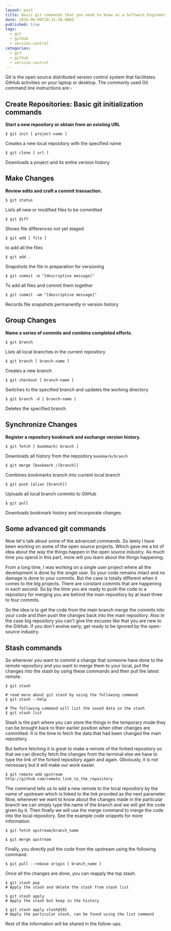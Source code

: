 ```yaml
---
layout: post
title: Basic git commands that you need to know as a Software Engineer
date: 2016-06-09T20:31:50.000Z
published: true
tags:
  - git
  - github
  - version-control
categories:
  - git
  - github
  - version-control
---
```

Git is the open source distributed version control system that facilitates GitHub activities on your laptop or desktop. The commonly used Git command line instructions are:-

## Create Repositories: Basic git initialization commands

**Start a new repository or obtain from an existing URL**

`$ git init [ project-name ]`

Creates a new local repository with the specified name

`$ git clone [ url ]`

Downloads a project and its entire version history

## Make Changes

**Review edits and craft a commit transaction.**

`$ git status`

Lists all new or modified files to be committed

`$ git diff`

Shows file differences not yet staged

`$ git add [ file ]`

to add all the files

`$ git add .`

Snapshots the file in preparation for versioning

`$ git commit -m "[descriptive message]"`

To add all files and commit them together

`$ git commit -am "[descriptive message]"`

Records file snapshots permanently in version history

## Group Changes

**Name a series of commits and combine completed efforts.**

`$ git branch`

Lists all local branches in the current repository

`$ git branch [ branch-name ]`

Creates a new branch

`$ git checkout [ branch-name ]`

Switches to the specified branch and updates the working directory

`$ git branch -d [ branch-name ]`

Deletes the specified branch

## Synchronize Changes

**Register a repository bookmark and exchange version history.**

`$ git fetch [ bookmark/ branch ]`

Downloads all history from the repository `bookmark/branch`

`$ git merge [bookmark /[branch]]`

Combines bookmarks branch into current local branch

`$ git push [alias [branch]]`

Uploads all local branch commits to GitHub

`$ git pull`

Downloads bookmark history and incorporate changes

## Some advanced git commands

Now let's talk about some of the advanced commands. So lately I have been working on some of the open source projects. Which gave me a lot of idea about the way the things happen in the open source industry. As much time you spend in this part, more will you learn about the things happening.

From a long time, I was working on a single user project where all the development is done by the single user. So your code remains intact and no damage is done to your commits. But the case is totally different when it comes to the big projects. There are constant commits that are happening in each second. So by the time you are ready to push the code to a repository for merging you are behind the main repository by at least three to four commits.

So the idea is to get the code from the main branch merge the commits into your code and then push the changes back into the main repository. Also in the case big repository you can't give the excuses like that you are new to the GitHub. If you don't evolve early, get ready to be ignored by the open-source industry.

## Stash commands

So whenever you want to commit a change that someone have done to the remote repository and you want to merge them to your local, put the changes into the stash by using these commands and then pull the latest remote.

```   
$ git stash 

# read more about git stash by using the following command
$ git stash --help

# The following command will list the saved data in the stash
$ git stash list
```

Stash is the part where you can store the things in the temporary mode they can be brought back to their earlier position when other changes are committed. It is the time to fetch the data that had been changed the main repository.

But before fetching it is great to make a remote of the forked repository so that we can directly fetch the changes from the terminal else we have to type the link of the forked repository again and again. Obviously, it is not necessary but it will make our work easier.

    
`$ git remote add upstream http://github.com/remote_link_to_the_repository`

The command tells us to add a new remote to the local repository by the name of upstream which is linked to the link provided as the next parameter. Now, whenever we want to know about the changes made in the particular branch we can simply type the name of the branch and we will get the code given by it. Then finally we will use the merge command to merge the code into the local repository. See the example code snippets for more information.

```    
$ git fetch upstream/branch_name
    
$ git merge upstream
```

Finally, you directly pull the code from the upstream using the following command.

`$ git pull --rebase origin [ branch_name ]`

Once all the changes are done, you can reapply the top stash.

```
$ git stash pop
# Apply the stash and delete the stash from stash list

$ git stash apply
# Apply the stash but keep in the history

$ git stash apply stash@{0}
# Apply the particular stash, can be found using the list command
```

Rest of the information will be shared in the follow-ups.
